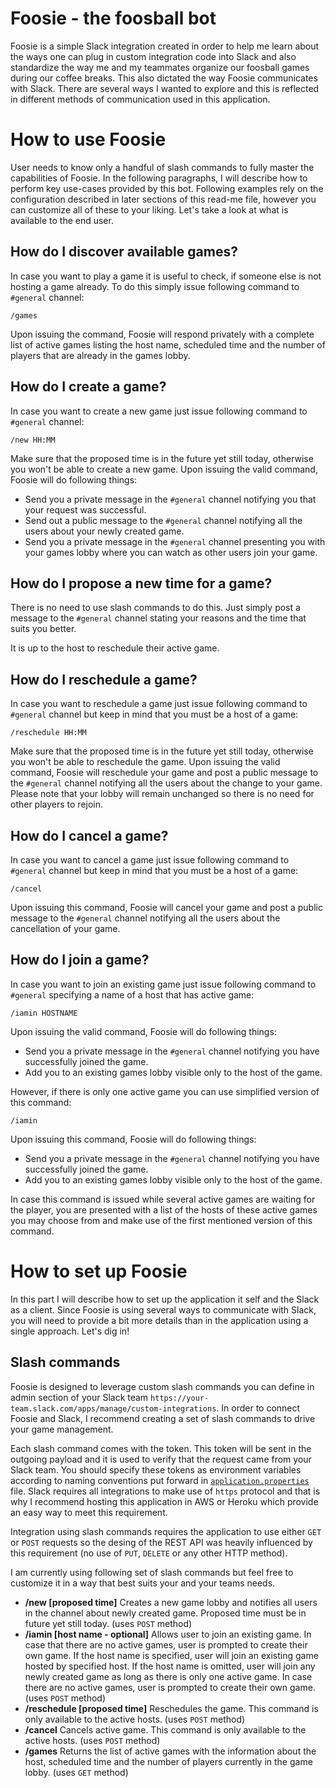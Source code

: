 # Foosie - the foosball bot

Foosie is a simple Slack integration created in order to help me learn about the ways one can plug in custom integration code into Slack and also standardize the way me and my teammates organize our foosball games during our coffee breaks. This also dictated the way Foosie communicates with Slack. There are several ways I wanted to explore and this is reflected in different methods of communication used in this application.

# How to use Foosie
User needs to know only a handful of slash commands to fully master the capabilities of Foosie. In the following paragraphs, I will describe how to perform key use-cases provided by this bot. Following examples rely on the configuration described in later sections of this read-me file, however you can customize all of these to your liking. Let's take a look at what is available to the end user.

## How do I discover available games?
In case you want to play a game it is useful to check, if someone else is not hosting a game already. To do this simply issue following command to `#general` channel:

```
/games
```

Upon issuing the command, Foosie will respond privately with a complete list of active games listing the host name, scheduled time and the number of players that are already in the games lobby.

## How do I create a game?
In case you want to create a new game just issue following command to `#general` channel:

```
/new HH:MM
```

Make sure that the proposed time is in the future yet still today, otherwise you won't be able to create a new game. Upon issuing the valid command, Foosie will do following things:

* Send you a private message in the `#general` channel notifying you that your request was successful.
* Send out a public message to the `#general` channel notifying all the users about your newly created game.
* Send you a private message in the `#general` channel presenting you with your games lobby where you can watch as other users join your game.

## How do I propose a new time for a game?
There is no need to use slash commands to do this. Just simply post a message to the `#general` channel stating your reasons and the time that suits you better.

It is up to the host to reschedule their active game.

## How do I reschedule a game?
In case you want to reschedule a game just issue following command to `#general` channel but keep in mind that you must be a host of a game:

```
/reschedule HH:MM
```

Make sure that the proposed time is in the future yet still today, otherwise you won't be able to reschedule the game. Upon issuing the valid command, Foosie will reschedule your game and post a public message to the `#general` channel notifying all the users about the change to your game. Please note that your lobby will remain unchanged so there is no need for other players to rejoin.

## How do I cancel a game?
In case you want to cancel a game just issue following command to `#general` channel but keep in mind that you must be a host of a game:

```
/cancel
```

Upon issuing this command, Foosie will cancel your game and post a public message to the `#general` channel notifying all the users about the cancellation of your game.

## How do I join a game?

In case you want to join an existing game just issue following command to `#general` specifying a name of a host that has active game:

```
/iamin HOSTNAME
```

Upon issuing the valid command, Foosie will do following things:
* Send you a private message in the `#general` channel notifying you have successfully joined the game.
* Add you to an existing games lobby visible only to the host of the game.

However, if there is only one active game you can use simplified version of this command:

```
/iamin
```

Upon issuing this command, Foosie will do following things:
* Send you a private message in the `#general` channel notifying you have successfully joined the game.
* Add you to an existing games lobby visible only to the host of the game.

In case this command is issued while several active games are waiting for the player, you are presented with a list of the hosts of these active games you may choose from and make use of the first mentioned version of this command.

# How to set up Foosie
In this part I will describe how to set up the application it self and the Slack as a client. Since Foosie is using several ways to communicate with Slack, you will need to provide a bit more details than in the application using a single approach. Let's dig in!

## Slash commands

Foosie is designed to leverage custom slash commands you can define in admin section of your Slack team `https://your-team.slack.com/apps/manage/custom-integrations`. In order to connect Foosie and Slack, I recommend creating a set of slash commands to drive your game management.

Each slash command comes with the token. This token will be sent in the outgoing payload and it is used to verify that the request came from your Slack team. You should specify these tokens as environment variables according to naming conventions put forward in [`application.properties`](https://github.com/JakubStas/foosie/blob/master/src/main/resources/application.properties) file. Slack requires all integrations to make use of `https` protocol and that is why I recommend hosting this application in AWS or Heroku which provide an easy way to meet this requirement.

Integration using slash commands requires the application to use either `GET` or `POST` requests so the desing of the REST API was heavily influenced by this requirement (no use of `PUT`, `DELETE` or any other HTTP method).

I am currently using following set of slash commands but feel free to customize it in a way that best suits your and your teams needs.

* **/new [proposed time]** Creates a new game lobby and notifies all users in the channel about newly created game. Proposed time must be in future yet still today. (uses `POST` method)
* **/iamin [host name - optional]** Allows user to join an existing game. In case that there are no active games, user is prompted to create their own game. If the host name is specified, user will join an existing game hosted by specified host. If the host name is omitted, user will join any newly created game as long as there is only one active game. In case there are no active games, user is prompted to create their own game. (uses `POST` method)
* **/reschedule [proposed time]** Reschedules the game. This command is only available to the active hosts. (uses `POST` method)
* **/cancel** Cancels active game. This command is only available to the active hosts. (uses `POST` method)
* **/games** Returns the list of active games with the information about the host, scheduled time and the number of players currently in the game lobby. (uses `GET` method)

